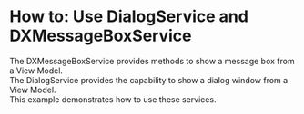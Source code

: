 # How to: Use DialogService and DXMessageBoxService


<p>The DXMessageBoxService provides methods to show a message box from a View Model.<br />
The DialogService provides the capability to show a dialog window from a View Model. <br />
This example demonstrates how to use these services.</p>

<br/>


